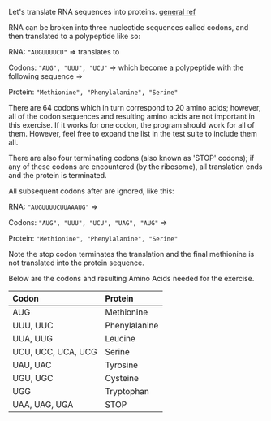 Let's translate RNA sequences into proteins. [general ref](http://en.wikipedia.org/wiki/Translation_(biology))

RNA can be broken into three nucleotide sequences called codons, and then translated to a polypeptide like so:

RNA: `"AUGUUUUCU"` => translates to

Codons: `"AUG", "UUU", "UCU"`
=> which become a polypeptide with the following sequence =>

Protein: `"Methionine", "Phenylalanine", "Serine"`
 
There are 64 codons which in turn correspond to 20 amino acids; however, all of the codon sequences and resulting amino acids are not important in this exercise.  If it works for one codon, the program should work for all of them.
However, feel free to expand the list in the test suite to include them all.  

There are also four terminating codons (also known as 'STOP' codons); if any of these codons are encountered (by the ribosome), all translation ends and the protein is terminated.

All subsequent codons after are ignored, like this:

RNA: `"AUGUUUUCUUAAAUG"` =>

Codons: `"AUG", "UUU", "UCU", "UAG", "AUG"` => 

Protein: `"Methionine", "Phenylalanine", "Serine"`

Note the stop codon terminates the translation and the final methionine is not translated into the protein sequence.

Below are the codons and resulting Amino Acids needed for the exercise.

Codon                 | Protein
:---                  | :---
AUG                   | Methionine
UUU, UUC              | Phenylalanine
UUA, UUG              | Leucine
UCU, UCC, UCA, UCG    | Serine
UAU, UAC              | Tyrosine
UGU, UGC              | Cysteine
UGG                   | Tryptophan
UAA, UAG, UGA         | STOP
